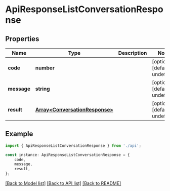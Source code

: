 # ApiResponseListConversationResponse


## Properties

Name | Type | Description | Notes
------------ | ------------- | ------------- | -------------
**code** | **number** |  | [optional] [default to undefined]
**message** | **string** |  | [optional] [default to undefined]
**result** | [**Array&lt;ConversationResponse&gt;**](ConversationResponse.md) |  | [optional] [default to undefined]

## Example

```typescript
import { ApiResponseListConversationResponse } from './api';

const instance: ApiResponseListConversationResponse = {
    code,
    message,
    result,
};
```

[[Back to Model list]](../README.md#documentation-for-models) [[Back to API list]](../README.md#documentation-for-api-endpoints) [[Back to README]](../README.md)
